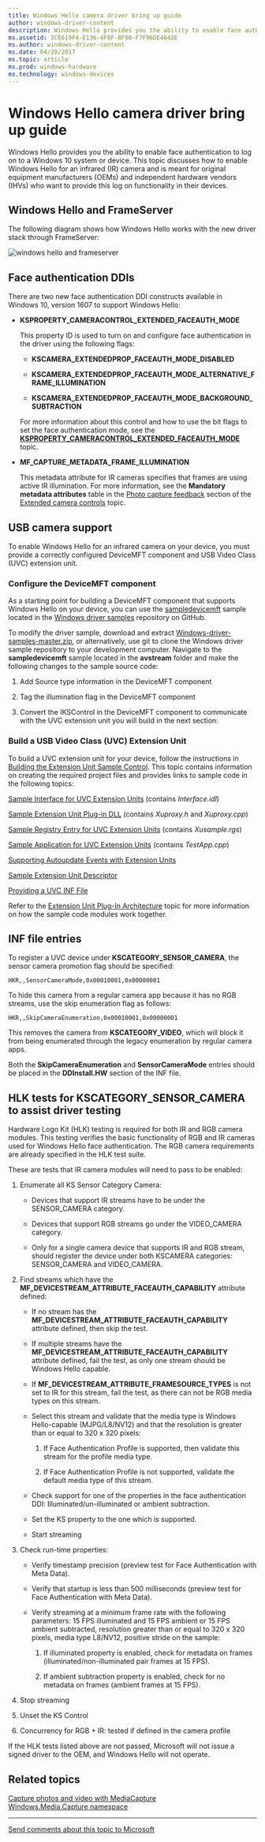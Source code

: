 ```yaml
---
title: Windows Hello camera driver bring up guide
author: windows-driver-content
description: Windows Hello provides you the ability to enable face authentication to log on to a Windows 10 system or device.
ms.assetid: 5CE619F4-E136-4F8F-8F90-F7F96DE4642E
ms.author: windows-driver-content
ms.date: 04/20/2017
ms.topic: article
ms.prod: windows-hardware
ms.technology: windows-devices
---
```


# Windows Hello camera driver bring up guide


Windows Hello provides you the ability to enable face authentication to log on to a Windows 10 system or device. This topic discusses how to enable Windows Hello for an infrared (IR) camera and is meant for original equipment manufacturers (OEMs) and independent hardware vendors (IHVs) who want to provide this log on functionality in their devices.

## Windows Hello and FrameServer


The following diagram shows how Windows Hello works with the new driver stack through FrameServer:

![windows hello and frameserver](images/windows-hello-device-model.png)

## <a href="" id="face-authentication--ddis"></a>Face authentication DDIs


There are two new face authentication DDI constructs available in Windows 10, version 1607 to support Windows Hello:

-   **KSPROPERTY\_CAMERACONTROL\_EXTENDED\_FACEAUTH\_MODE**

    This property ID is used to turn on and configure face authentication in the driver using the following flags:

    -   **KSCAMERA\_EXTENDEDPROP\_FACEAUTH\_MODE\_DISABLED**

    -   **KSCAMERA\_EXTENDEDPROP\_FACEAUTH\_MODE\_ALTERNATIVE\_FRAME\_ILLUMINATION**

    -   **KSCAMERA\_EXTENDEDPROP\_FACEAUTH\_MODE\_BACKGROUND\_SUBTRACTION**

    For more information about this control and how to use the bit flags to set the face authentication mode, see the [**KSPROPERTY\_CAMERACONTROL\_EXTENDED\_FACEAUTH\_MODE**](https://msdn.microsoft.com/library/windows/hardware/mt742028) topic.

-   **MF\_CAPTURE\_METADATA\_FRAME\_ILLUMINATION**

    This metadata attribute for IR cameras specifies that frames are using active IR illumination. For more information, see the **Mandatory metadata attributes** table in the [Photo capture feedback](standardized-extended-controls-.md#photo-capture-feedback-applied-device-settings) section of the [Extended camera controls](standardized-extended-controls-.md) topic.

## USB camera support


To enable Windows Hello for an infrared camera on your device, you must provide a correctly configured DeviceMFT component and USB Video Class (UVC) extension unit.

### Configure the DeviceMFT component

As a starting point for building a DeviceMFT component that supports Windows Hello on your device, you can use the [sampledevicemft](https://github.com/Microsoft/Windows-driver-samples/tree/master/avstream/sampledevicemft) sample located in the [Windows driver samples](https://github.com/Microsoft/Windows-driver-samples) repository on GitHub.

To modify the driver sample, download and extract [Windows-driver-samples-master.zip](https://github.com/Microsoft/Windows-driver-samples/archive/master.zip), or alternatively, use git to clone the Windows driver sample repository to your development computer. Navigate to the **sampledevicemft** sample located in the **avstream** folder and make the following changes to the sample source code:

1.  Add Source type information in the DeviceMFT component

2.  Tag the illumination flag in the DeviceMFT component

3.  Convert the IKSControl in the DeviceMFT component to communicate with the UVC extension unit you will build in the next section:

### Build a USB Video Class (UVC) Extension Unit

To build a UVC extension unit for your device, follow the instructions in [Building the Extension Unit Sample Control](building-the-extension-unit-sample-control.md). This topic contains information on creating the required project files and provides links to sample code in the following topics:

[Sample Interface for UVC Extension Units](sample-interface-for-uvc-extension-units.md) (contains *Interface.idl*)

[Sample Extension Unit Plug-in DLL](sample-extension-unit-plug-in-dll.md) (contains *Xuproxy.h* and *Xuproxy.cpp*)

[Sample Registry Entry for UVC Extension Units](sample-registry-entry-for-uvc-extension-units.md) (contains *Xusample.rgs*)

[Sample Application for UVC Extension Units](sample-application-for-uvc-extension-units.md) (contains *TestApp.cpp*)

[Supporting Autoupdate Events with Extension Units](supporting-autoupdate-events-with-extension-units.md)

[Sample Extension Unit Descriptor](sample-extension-unit-descriptor.md)

[Providing a UVC INF File](providing-a-uvc-inf-file.md)

Refer to the [Extension Unit Plug-In Architecture](extension-unit-plug-in-architecture.md) topic for more information on how the sample code modules work together.

## INF file entries


To register a UVC device under **KSCATEGORY\_SENSOR\_CAMERA**, the sensor camera promotion flag should be specified:

```
HKR,,SensorCameraMode,0x00010001,0x00000001
```

To hide this camera from a regular camera app because it has no RGB streams, use the skip enumeration flag as follows:

```
HKR,,SkipCameraEnumeration,0x00010001,0x00000001
```

This removes the camera from **KSCATEGORY\_VIDEO**, which will block it from being enumerated through the legacy enumeration by regular camera apps.

Both the **SkipCameraEnumeration** and **SensorCameraMode** entries should be placed in the **DDInstall.HW** section of the INF file.

## <a href="" id="hlk-tests-for-kscategory-sensor-camera-to-assist-driver-testing"></a>HLK tests for KSCATEGORY\_SENSOR\_CAMERA to assist driver testing


Hardware Logo Kit (HLK) testing is required for both IR and RGB camera modules. This testing verifies the basic functionality of RGB and IR cameras used for Windows Hello face authentication. The RGB camera requirements are already specified in the HLK test suite.

These are tests that IR camera modules will need to pass to be enabled:

1.  Enumerate all KS Sensor Category Camera:

    -   Devices that support IR streams have to be under the SENSOR\_CAMERA category.

    -   Devices that support RGB streams go under the VIDEO\_CAMERA category.

    -   Only for a single camera device that supports IR and RGB stream, should register the device under both KSCAMERA categories: SENSOR\_CAMERA and VIDEO\_CAMERA.

2.  Find streams which have the **MF\_DEVICESTREAM\_ATTRIBUTE\_FACEAUTH\_CAPABILITY** attribute defined:

    -   If no stream has the **MF\_DEVICESTREAM\_ATTRIBUTE\_FACEAUTH\_CAPABILITY** attribute defined, then skip the test.

    -   If multiple streams have the **MF\_DEVICESTREAM\_ATTRIBUTE\_FACEAUTH\_CAPABILITY** attribute defined, fail the test, as only one stream should be Windows Hello capable.

    -   If **MF\_DEVICESTREAM\_ATTRIBUTE\_FRAMESOURCE\_TYPES** is not set to IR for this stream, fail the test, as there can not be RGB media types on this stream.

    -   Select this stream and validate that the media type is Windows Hello-capable (MJPG/L8/NV12) and that the resolution is greater than or equal to 320 x 320 pixels:

        1.  If Face Authentication Profile is supported, then validate this stream for the profile media type.

        2.  If Face Authentication Profile is not supported, validate the default media type of this stream.

    -   Check support for one of the properties in the face authentication DDI: Illuminated/un-illuminated or ambient subtraction.

    -   Set the KS property to the one which is supported.

    -   Start streaming

3.  Check run-time properties:

    -   Verify timestamp precision (preview test for Face Authentication with Meta Data).

    -   Verify that startup is less than 500 milliseconds (preview test for Face Authentication with Meta Data).

    -   Verify streaming at a minimum frame rate with the following parameters: 15 FPS illuminated and 15 FPS ambient or 15 FPS ambient subtracted, resolution greater than or equal to 320 x 320 pixels, media type L8/NV12, positive stride on the sample:

        1.  If illuminated property is enabled, check for metadata on frames (illuminated/non-illuminated pair frames at 15 FPS).

        2.  If ambient subtraction property is enabled, check for no metadata on frames (ambient frames at 15 FPS).

4.  Stop streaming

5.  Unset the KS Control

6.  Concurrency for RGB + IR: tested if defined in the camera profile

If the HLK tests listed above are not passed, Microsoft will not issue a signed driver to the OEM, and Windows Hello will not operate.

## Related topics
[Capture photos and video with MediaCapture](https://msdn.microsoft.com/windows/uwp/audio-video-camera/capture-photos-and-video-with-mediacapture)  
[Windows.Media.Capture namespace](https://msdn.microsoft.com/library/windows/apps/windows.media.capture.aspx)  

--------------------
[Send comments about this topic to Microsoft](mailto:wsddocfb@microsoft.com?subject=Documentation%20feedback%20%5Bstream\stream%5D:%20Windows%20Hello%20camera%20driver%20bring%20up%20guide%20%20RELEASE:%20%288/23/2016%29&body=%0A%0APRIVACY%20STATEMENT%0A%0AWe%20use%20your%20feedback%20to%20improve%20the%20documentation.%20We%20don't%20use%20your%20email%20address%20for%20any%20other%20purpose,%20and%20we'll%20remove%20your%20email%20address%20from%20our%20system%20after%20the%20issue%20that%20you're%20reporting%20is%20fixed.%20While%20we're%20working%20to%20fix%20this%20issue,%20we%20might%20send%20you%20an%20email%20message%20to%20ask%20for%20more%20info.%20Later,%20we%20might%20also%20send%20you%20an%20email%20message%20to%20let%20you%20know%20that%20we've%20addressed%20your%20feedback.%0A%0AFor%20more%20info%20about%20Microsoft's%20privacy%20policy,%20see%20http://privacy.microsoft.com/default.aspx. "Send comments about this topic to Microsoft")


